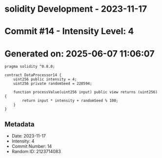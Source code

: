 ﻿# solidity Development - 2023-11-17
# Commit #14 - Intensity Level: 4
# Generated on: 2025-06-07 11:06:07
```solidity
pragma solidity ^0.8.0;

contract DataProcessor14 {
    uint256 public intensity = 4;
    uint256 private randomSeed = 220594;

    function processValue(uint256 input) public view returns (uint256) {
        return input * intensity + randomSeed % 100;
    }
}
```
## Metadata
- Date: 2023-11-17
- Intensity: 4
- Commit Number: 14
- Random ID: 2123714083
